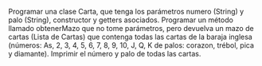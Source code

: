 Programar una clase Carta, que tenga los parámetros numero (String) y palo (String), constructor y getters asociados. Programar un método llamado obtenerMazo que no tome parámetros, pero devuelva un mazo de cartas (Lista de Cartas) que contenga todas las cartas de la baraja inglesa (números: As, 2, 3, 4, 5, 6, 7, 8, 9, 10, J, Q, K de palos: corazon, trébol, pica y diamante). Imprimir el número y palo de todas las cartas.